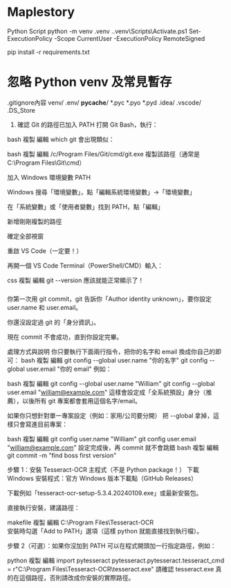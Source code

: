 # Maplestory
Python Script
python -m venv .venv
.\.venv\Scripts\Activate.ps1
Set-ExecutionPolicy -Scope CurrentUser -ExecutionPolicy RemoteSigned

pip install -r requirements.txt

# 忽略 Python venv 及常見暫存
.gitignore內容
venv/
.env/
__pycache__/
*.pyc
*.pyo
*.pyd
.idea/
.vscode/
.DS_Store

1. 確認 Git 的路徑已加入 PATH
打開 Git Bash，執行：

bash
複製
編輯
which git
會出現類似：

bash
複製
編輯
/c/Program Files/Git/cmd/git.exe
複製該路徑（通常是 C:\Program Files\Git\cmd）

加入 Windows 環境變數 PATH

Windows 搜尋「環境變數」，點「編輯系統環境變數」→「環境變數」

在「系統變數」或「使用者變數」找到 PATH，點「編輯」

新增剛剛複製的路徑

確定全部視窗

重啟 VS Code（一定要！）

再開一個 VS Code Terminal（PowerShell/CMD）輸入：

css
複製
編輯
git --version
應該就能正常顯示了！

#####
你第一次用 git commit，git 告訴你「Author identity unknown」，要你設定 user.name 和 user.email。

你還沒設定過 git 的「身分資訊」。

現在 commit 不會成功，直到你設定完畢。

處理方式與說明
你只要執行下面兩行指令，把你的名字和 email 換成你自己的即可：
bash
複製
編輯
git config --global user.name "你的名字"
git config --global user.email "你的 email"
例如：

bash
複製
編輯
git config --global user.name "William"
git config --global user.email "william@example.com"
這樣會設定成「全系統預設」身分（推薦），以後所有 git 專案都會套用這個名字/email。

如果你只想針對單一專案設定（例如：家用/公司要分開）
把 --global 拿掉，這樣只會寫進目前專案：

bash
複製
編輯
git config user.name "William"
git config user.email "william@example.com"
設定完成後，再 commit 就不會跳錯
bash
複製
編輯
git commit -m "find boss first version"

步驟 1：安裝 Tesseract-OCR 主程式（不是 Python package！）
下載 Windows 安裝程式：官方 Windows 版本下載點（GitHub Releases）

下載例如「tesseract-ocr-setup-5.3.4.20240109.exe」或最新安裝包。

直接執行安裝，建議路徑：

makefile
複製
編輯
C:\Program Files\Tesseract-OCR\
安裝時勾選「Add to PATH」選項（這樣 python 就能直接找到執行檔）。

步驟 2（可選）：如果你沒加到 PATH
可以在程式開頭加一行指定路徑，例如：

python
複製
編輯
import pytesseract
pytesseract.pytesseract.tesseract_cmd = r"C:\Program Files\Tesseract-OCR\tesseract.exe"
請確認 tesseract.exe 真的在這個路徑，否則請改成你安裝的實際路徑。

